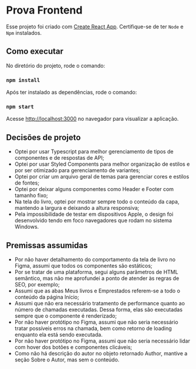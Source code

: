 # Prova Frontend

Esse projeto foi criado com [Create React App](https://github.com/facebook/create-react-app). Certifique-se de ter `Node` e `Npm` instalados.

## Como executar

No diretório do projeto, rode o comando:

### `npm install`

Após ter instalado as dependências, rode o comando:

### `npm start`

Acesse [http://localhost:3000](http://localhost:3000) no navegador para visualizar a aplicação.

## Decisões de projeto

- Optei por usar Typescript para melhor gerenciamento de tipos de componentes e de respostas de API;
- Optei por usar Styled Components para melhor organização de estilos e por ser otimizado para gerenciamento de variantes;
- Optei por criar um arquivo geral de temas para gerenciar cores e estilos de fontes;
- Optei por deixar alguns componentes como Header e Footer com tamanho fixo;
- Na tela do livro, optei por mostrar sempre todo o conteúdo da capa, mantendo a largura e deixando a altura responsiva;
- Pela impossibilidade de testar em dispositivos Apple, o design foi desenvolvido tendo em foco navegadores que rodam no sistema Windows.

## Premissas assumidas

- Por não haver detalhamento do comportamento da tela de livro no Figma, assumi que todos os componentes são estáticos;
- Por se tratar de uma plataforma, segui alguns parâmetros de HTML semântico, mas não me aprofundei a ponto de atender às regras de SEO, por exemplo;
- Assumi que as abas Meus livros e Emprestados referem-se a todo o conteúdo da página Início;
- Assumi que não era necessário tratamento de performance quanto ao número de chamadas executadas. Dessa forma, elas são executadas sempre que o componente é renderizado;
- Por não haver protótipo no Figma, assumi que não seria necessário tratar possíveis erros na chamada, bem como retorno de loading enquanto ela está sendo executada.
- Por não haver protótipo no Figma, assumi que não seria necessário lidar com hover dos botões e componentes clicáveis;
- Como não há descrição do autor no objeto retornado Author, mantive a seção Sobre o Autor, mas sem o conteúdo.
